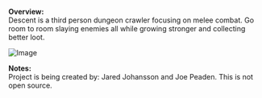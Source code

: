 **Overview:**  
Descent is a third person dungeon crawler focusing on melee combat. Go room to room slaying enemies all while growing stronger and collecting better loot.  
  
![Image](github)  
  
**Notes:**  
Project is being created by: Jared Johansson and Joe Peaden. This is not open source. 
